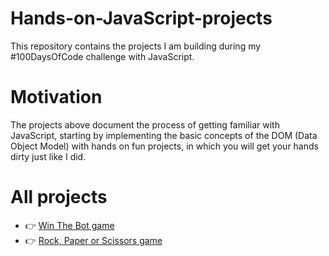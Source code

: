 # Hands-on-JavaScript-projects
This repository contains the projects I am building during my #100DaysOfCode challenge with JavaScript.
# Motivation
The projects above document the process of getting familiar with JavaScript, starting by implementing the basic concepts of the DOM (Data Object Model) with hands on fun projects, in which you will get your hands dirty just like I did.  
# All projects
* :point_right: [Win The Bot game](https://codepen.io/nainia_ayoub/full/XWmowyb)
* :point_right: [Rock, Paper or Scissors game](https://codepen.io/nainia_ayoub/full/ZEbNYjL)
